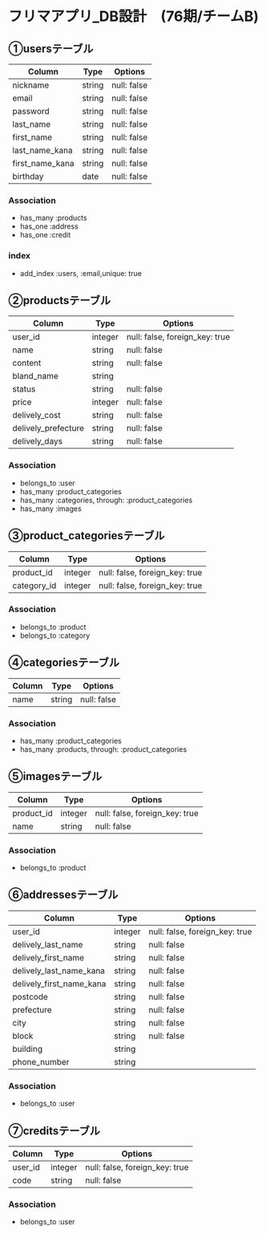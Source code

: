 # フリマアプリ_DB設計　(76期/チームB) 


## ①usersテーブル
|Column|Type|Options|
|------|----|-------|
|nickname|string|null: false|
|email|string|null: false|
|password|string|null: false|
|last_name|string|null: false|
|first_name|string|null: false|
|last_name_kana|string|null: false|
|first_name_kana|string|null: false|
|birthday|date|null: false|

### Association
- has_many :products
- has_one :address
- has_one :credit

### index
- add_index :users, :email,unique: true

## ②productsテーブル
|Column|Type|Options|
|------|----|-------|
|user_id|integer|null: false, foreign_key: true|
|name|string|null: false|
|content|string|null: false|
|bland_name|string||
|status|string|null: false|
|price|integer|null: false|
|delively_cost|string|null: false|
|delively_prefecture|string|null: false|
|delively_days|string|null: false|

### Association
- belongs_to :user
- has_many :product_categories
- has_many :categories, through: :product_categories
- has_many :images

## ③product_categoriesテーブル
|Column|Type|Options|
|------|----|-------|
|product_id|integer|null: false, foreign_key: true|
|category_id|integer|null: false, foreign_key: true|

### Association
- belongs_to :product
- belongs_to :category

## ④categoriesテーブル
|Column|Type|Options|
|------|----|-------|
|name|string|null: false|

### Association
- has_many :product_categories
- has_many :products, through: :product_categories

## ⑤imagesテーブル
|Column|Type|Options|
|------|----|-------|
|product_id|integer|null: false, foreign_key: true|
|name|string|null: false|

### Association
- belongs_to :product

## ⑥addressesテーブル
|Column|Type|Options|
|------|----|-------|
|user_id|integer|null: false, foreign_key: true|
|delively_last_name|string|null: false|
|delively_first_name|string|null: false|
|delively_last_name_kana|string|null: false|
|delively_first_name_kana|string|null: false|
|postcode|string|null: false|
|prefecture|string|null: false|
|city|string|null: false|
|block|string|null: false|
|building|string||
|phone_number|string||

### Association
- belongs_to :user

## ⑦creditsテーブル
|Column|Type|Options|
|------|----|-------|
|user_id|integer|null: false, foreign_key: true|
|code|string|null: false|

### Association
- belongs_to :user

